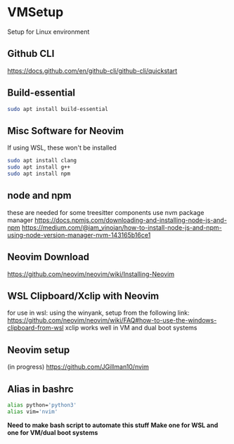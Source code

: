 # VMSetup
Setup for Linux environment

## Github CLI
https://docs.github.com/en/github-cli/github-cli/quickstart

## Build-essential
```bash
sudo apt install build-essential
```

## Misc Software for Neovim
If using WSL, these won't be installed
```bash
sudo apt install clang
sudo apt install g++
sudo apt install npm
```

## node and npm
these are needed for some treesitter components
use nvm package manager
https://docs.npmjs.com/downloading-and-installing-node-js-and-npm
https://medium.com/@iam_vinojan/how-to-install-node-js-and-npm-using-node-version-manager-nvm-143165b16ce1

## Neovim Download
https://github.com/neovim/neovim/wiki/Installing-Neovim

## WSL Clipboard/Xclip with Neovim
for use in wsl: using the winyank, setup from the following link: https://github.com/neovim/neovim/wiki/FAQ#how-to-use-the-windows-clipboard-from-wsl
xclip works well in VM and dual boot systems

## Neovim setup
(in progress) https://github.com/JGillman10/nvim

## Alias in bashrc
```bash
alias python='python3'
alias vim='nvim'
```

**Need to make bash script to automate this stuff**
**Make one for WSL and one for VM/dual boot systems**
